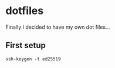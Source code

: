# dotfiles
Finally I decided to have my own dot files...

## First setup

```
ssh-keygen -t ed25519
```

